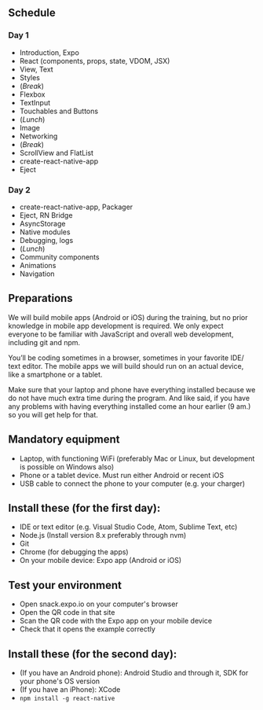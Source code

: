 ## Schedule

### Day 1

* Introduction, Expo
* React (components, props, state, VDOM, JSX)
* View, Text
* Styles
* (_Break_)
* Flexbox
* TextInput
* Touchables and Buttons
* (_Lunch_)
* Image
* Networking
* (_Break_)
* ScrollView and FlatList
* create-react-native-app
* Eject

### Day 2

* create-react-native-app, Packager
* Eject, RN Bridge
* AsyncStorage
* Native modules
* Debugging, logs
* (_Lunch_)
* Community components
* Animations
* Navigation

## Preparations

We will build mobile apps (Android or iOS) during the training, but no prior knowledge in mobile app development is required. We only expect everyone to be familiar with JavaScript and overall web development, including git and npm.

You’ll be coding sometimes in a browser, sometimes in your favorite IDE/ text editor. The mobile apps we will build should run on an actual device, like a smartphone or a tablet.

Make sure that your laptop and phone have everything installed because we do not have much extra time during the program. And like said, if you have any problems with having everything installed come an hour earlier (9 am.) so you will get help for that.

## Mandatory equipment

* Laptop, with functioning WiFi (preferably Mac or Linux, but development is possible on Windows also)
* Phone or a tablet device. Must run either Android or recent iOS
* USB cable to connect the phone to your computer (e.g. your charger)

## Install these (for the first day):

* IDE or text editor (e.g. Visual Studio Code, Atom, Sublime Text, etc)
* Node.js (Install version 8.x preferably through nvm)
* Git
* Chrome (for debugging the apps)
* On your mobile device: Expo app (Android or iOS)

## Test your environment

* Open snack.expo.io on your computer's browser
* Open the QR code in that site
* Scan the QR code with the Expo app on your mobile device
* Check that it opens the example correctly

## Install these (for the second day):

* (If you have an Android phone): Android Studio and through it, SDK for your phone's OS version
* (If you have an iPhone): XCode
* `npm install -g react-native`

